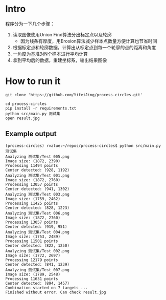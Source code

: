 # Intro
程序分为一下几个步骤：
1. 读取图像使用Union Find算法分出标定点以及轮廓
    - 因为线条有厚度，用Erosion算法减少样本点数量方便计算也节省时间
2. 根据标定点和轮廓数据，计算出从标定点到每一个轮廓的点的距离和角度
3. 一角度为基准对N个样本进行平均计算
4. 拿到平均后的数据，重建坐标系，输出结果图像
# How to run it
`git clone 'https://github.com/YifeiJing/process-circles.git'`

```
cd process-circles
pip install -r requirements.txt
python src/main.py 测试集
open result.jpg
```

## Example output
```
(process-circles) rvalue:~/repos/process-circles$ python src/main.py 测试集
Analyzing 测试集/Test 005.png
Image size: (1872, 2390)
Processing 11494 points
Center detected: (928, 1192)
Analyzing 测试集/Test 001.png
Image size: (1872, 2760)
Processing 13057 points
Center detected: (941, 1302)
Analyzing 测试集/Test 003.png
Image size: (1759, 2462)
Processing 11425 points
Center detected: (828, 1223)
Analyzing 测试集/Test 006.png
Image size: (1872, 2760)
Processing 13057 points
Center detected: (919, 951)
Analyzing 测试集/Test 004.png
Image size: (1753, 2489)
Processing 11501 points
Center detected: (822, 1250)
Analyzing 测试集/Test 002.png
Image size: (1772, 2697)
Processing 12179 points
Center detected: (841, 1239)
Analyzing 测试集/Test 007.png
Image size: (1789, 2548)
Processing 11631 points
Center detected: (894, 1457)
Combination started on 7 targets ...
Finished without error. Can check result.jpg
```

